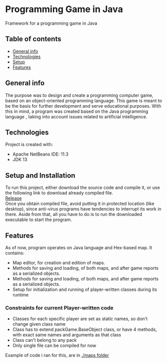 # Programming Game in Java
Framework for a programming game in Java

## Table of contents
* [General info](#general-info)
* [Technologies](#technologies)
* [Setup](#setup)
* [Features](#features)

## General info
The purpose was to design and create a programming computer game, based on an object-oriented programming language. This game is meant to be the basis for further development and serve educational purposes. With this in mind, a program was created based on the Java programming language , taking into account issues related to artificial intelligence.
	
## Technologies
Project is created with:
* Apache NetBeans IDE: 11.3
* JDK 13
	
## Setup and Installation
To run this project, either download the source code and compile it, or use the following link to download already compiled file.<br/>
[Release](https://github.com/SoldiersPL/Programming-Game/releases/latest) <br/>
Once you obtain compiled file, avoid putting it in protected location (like desktop), since anti-virus programs have tendencies to interrupt its work in there.
Aside from that, all you have to do is to run the downloaded executable to start the program.

## Features
As of now, program operates on Java language and Hex-based map.
It contains:
 - Map editor, for creation and edition of maps.
 - Methods for saving and loading, of both maps, and after game reports as a serialized objects.
 - Methods for saving and loading, of both maps, and after game reports as a serialized objects.
 - Setup for initialization and running of player-written classes during its runtime

### Constraints for current Player-written code
- Classes for each specific player are set as static names, so don't change given class name
- Class has to extend packGame.BaseObject class, or have 4 methods, with exact same names and arguments as that class
- Class can't belong to any pack
- Only single file can be compiled for now

Example of code i ran for this, are in [./maps folder](https://github.com/SoldiersPL/Programming-Game/tree/master/maps)
